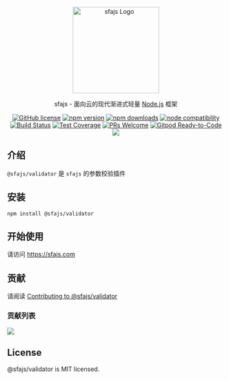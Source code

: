 <p align="center">
  <a href="https://sfajs.com/" target="blank"><img src="https://sfajs.com/images/logo.png" alt="sfajs Logo" width="200"/></a>
</p>

<p align="center">sfajs - 面向云的现代渐进式轻量 <a href="http://nodejs.org" target="_blank">Node.js</a> 框架</p>
<p align="center">
    <a href="https://github.com/sfajs/validator/blob/main/LICENSE" target="_blank"><img src="https://img.shields.io/badge/license-MIT-blue.svg" alt="GitHub license" /></a>
    <a href=""><img src="https://img.shields.io/npm/v/@sfajs/validator.svg" alt="npm version"></a>
    <a href=""><img src="https://badgen.net/npm/dt/@sfajs/validator" alt="npm downloads"></a>
    <a href="https://nodejs.org/en/about/releases/"><img src="https://img.shields.io/node/v/vite.svg" alt="node compatibility"></a>
    <a href="#"><img src="https://github.com/sfajs/validator/actions/workflows/test.yml/badge.svg?branch=main" alt="Build Status"></a>
    <a href="https://codecov.io/gh/sfajs/validator/branch/main"><img src="https://img.shields.io/codecov/c/github/sfajs/validator/main.svg" alt="Test Coverage"></a>
    <a href="https://github.com/sfajs/validator/pulls"><img src="https://img.shields.io/badge/PRs-welcome-brightgreen.svg" alt="PRs Welcome"></a>
    <a href="https://gitpod.io/#https://github.com/sfajs/validator"><img src="https://img.shields.io/badge/Gitpod-Ready--to--Code-blue?logo=gitpod" alt="Gitpod Ready-to-Code"></a>
    <a href="https://paypal.me/ihalwang" target="_blank"><img src="https://img.shields.io/badge/Donate-PayPal-ff3f59.svg"/></a>
</p>

## 介绍

`@sfajs/validator` 是 `sfajs` 的参数校验插件

## 安装

```
npm install @sfajs/validator
```

## 开始使用

请访问 <https://sfajs.com>

## 贡献

请阅读 [Contributing to @sfajs/validator](https://github.com/sfajs/validator/blob/main/CONTRIBUTING.md)

### 贡献列表

<a href="https://github.com/sfajs/validator/graphs/contributors">
  <img src="https://contrib.rocks/image?repo=sfajs/validator" />
</a>

## License

@sfajs/validator is MIT licensed.

